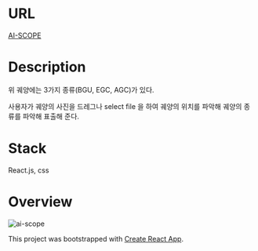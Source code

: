 # URL
[AI-SCOPE](https://aiscopeseoul.com/)

# Description
위 궤양에는 3가지 종류(BGU, EGC, AGC)가 있다.

사용자가 궤양의 사진을 드레그나 select file 을 하여 궤양의 위치를 파악해 궤양의 종류를 파악해 표출해 준다.

# Stack
React.js, css


# Overview 
![ai-scope](https://user-images.githubusercontent.com/77383581/143664470-b76beeed-c4c7-4d76-929c-02ca7ae197e5.gif)



This project was bootstrapped with [Create React App](https://github.com/facebook/create-react-app).
